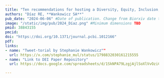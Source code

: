 ```yaml
---
title: "Ten recommendations for hosting a Diversity, Equity, Inclusion, and Justice (DEIJ) journal club"
authors: "Díaz RE, **Wankowicz SA**"
pub_date: "2024-06-06" #Date of publication. Change from Biorxiv date to Journal date once accepted
image: "/static/img/pub/2024_Díaz.png" #Minimum dimensions TBD
pmid: 38843155
pmcid: 
doi: "https://doi.org/10.1371/journal.pcbi.1012166"
pdf: 
links:
- name: "Tweet-torial by Stephanie Wankowicz""
  url: https://x.com/stephanie_mul/status/1798832030161215555
- name: "Link to DEI Paper Repository"
  url: https://docs.google.com/spreadsheets/d/1SkNPA79LzgjAjlSoXlVvOziC8XJA3DplSHWAQcY4NAg/edit#gid=0

---
```

